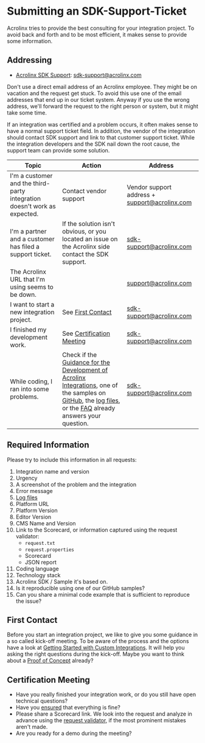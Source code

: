 # Submitting an SDK-Support-Ticket

Acrolinx tries to provide the best consulting for your integration project.
To avoid back and forth and to be most efficient, it makes sense to provide some information.

## Addressing

* [Acrolinx SDK Support](sdk-support@acrolinx.com): sdk-support@acrolinx.com

Don't use a direct email address of an Acrolinx employee.
They might be on vacation and the request get stuck.
To avoid this use one of the email addresses that end up in our ticket system.
Anyway if you use the wrong address, we'll forward the request to the right person or system, but it might take some time.

If an integration was certified and a problem occurs, it often makes sense to have a normal support ticket field.
In addition, the vendor of the integration should contact SDK support and link to that customer support ticket.
While the integration developers and the SDK nail down the root cause, the support team can provide some solution.

| Topic                                                                    | Action                                                                                                                                                                                                                                                                                                                                                                                                                     | Address                                       |
| ------------------------------------------------------------------------ | -------------------------------------------------------------------------------------------------------------------------------------------------------------------------------------------------------------------------------------------------------------------------------------------------------------------------------------------------------------------------------------------------------------------------- | --------------------------------------------- |
| I'm a customer and the third-party integration doesn't work as expected. | Contact vendor support                                                                                                                                                                                                                                                                                                                                                                                                     | Vendor support address + support@acrolinx.com |
| I'm a partner and a customer has filed a support ticket.                 | If the solution isn't obvious, or you located an issue on the Acrolinx side contact the SDK support.                                                                                                                                                                                                                                                                                                                       | sdk-support@acrolinx.com                      |
| The Acrolinx URL that I'm using seems to be down.                        |                                                                                                                                                                                                                                                                                                                                                                                                                            | support@acrolinx.com                          |
| I want to start a new integration project.                               | See [First Contact](#first-contact)                                                                                                                                                                                                                                                                                                                                                                                        | sdk-support@acrolinx.com                      |
| I finished my development work.                                          | See [Certification Meeting](#certification-meeting)                                                                                                                                                                                                                                                                                                                                                                        | sdk-support@acrolinx.com                      |
| While coding, I ran into some problems.                                  | Check if the [Guidance for the Development of Acrolinx Integrations](../readme.md), one of the samples on [GitHub](https://github.com/acrolinx?q=demo), the [log files](https://github.com/acrolinx/acrolinx-coding-guidance/blob/master/topics/logging.md#path-and-filename), or the [FAQ](https://support.acrolinx.com/hc/en-us/sections/201158052-Integrations-FAQs-and-Troubleshooting) already answers your question. | sdk-support@acrolinx.com                      |

## Required Information

Please try to include this information in all requests:

1. Integration name and version
2. Urgency
3. A screenshot of the problem and the integration
4. Error message
5. [Log files](https://github.com/acrolinx/acrolinx-coding-guidance/blob/master/topics/logging.md#path-and-filename)
6. Platform URL
7. Platform Version
8. Editor Version
9. CMS Name and Version
10. Link to the Scorecard, or information captured using the request validator:
    + `request.txt`
    + `request.properties`
    + Scorecard
    + JSON report
11. Coding language
12. Technology stack
13. Acrolinx SDK / Sample it's based on.
14. Is it reproducible using one of our GitHub samples?
15. Can you share a minimal code example that is sufficient to reproduce the issue?

## First Contact

Before you start an integration project, we like to give you some guidance in a so called kick-off meeting.
To be aware of the process and the options have a look at
[Getting Started with Custom Integrations](https://docs.acrolinx.com/customintegrations).
It will help you asking the right questions during the kick-off.
Maybe you want to think about a [Proof of Concept](poc.md) already?

## Certification Meeting

* Have you really finished your integration work, or do you still have open technical questions?
* Have you [ensured](checklist.md) that everything is fine?
* Please share a Scorecard link. We look into the request and analyze in advance using the
  [request validator](https://docs.acrolinx.com/kb/en/how-to-use-the-request-validator-13730818.html),
  if the most prominent mistakes aren't made.
* Are you ready for a demo during the meeting?